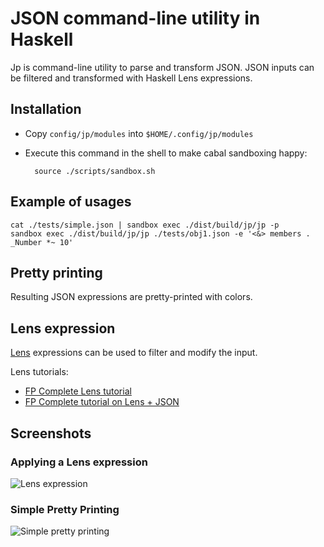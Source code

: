 # JSON command-line utility in Haskell

Jp is command-line utility to parse and transform JSON. JSON inputs
can be filtered and transformed with Haskell Lens expressions.

## Installation

- Copy ```config/jp/modules``` into ```$HOME/.config/jp/modules```
- Execute this command in the shell to make cabal sandboxing happy:

        source ./scripts/sandbox.sh
  
## Example of usages

    cat ./tests/simple.json | sandbox exec ./dist/build/jp/jp -p 
    sandbox exec ./dist/build/jp/jp ./tests/obj1.json -e '<&> members . _Number *~ 10'


## Pretty printing

Resulting JSON expressions are pretty-printed with colors.

## Lens expression

[Lens](https://github.com/ekmett/lens) expressions can be used to filter and modify the input.

Lens tutorials:
- [FP Complete Lens tutorial](https://www.fpcomplete.com/school/to-infinity-and-beyond/pick-of-the-week/a-little-lens-starter-tutorial)
- [FP Complete tutorial on Lens + JSON](https://www.fpcomplete.com/user/tel/lens-aeson-traversals-prisms)

## Screenshots

### Applying a Lens expression

![Lens expression](https://raw.githubusercontent.com/kototama/jp/master/screenshots/lens.png)
   
### Simple Pretty Printing

![Simple pretty printing](https://raw.githubusercontent.com/kototama/jp/master/screenshots/simple.png)
